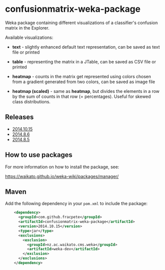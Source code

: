 confusionmatrix-weka-package
============================

Weka package containing different visualizations of a classifier's confusion matrix in the Explorer.

Available visualizations:

* **text** -  slightly enhanced default text representation, can be saved as text file or printed

* **table** - representing the matrix in a JTable, can be saved as CSV file or printed

* **heatmap** - counts in the matrix get represented using colors chosen from a gradient generated from two colors, can be saved as image file

* **heatmap (scaled)** - same as **heatmap**, but divides the elements in a row by the sum of counts in that row (= percentages). Useful for skewed class distributions.


Releases
--------

* [2014.10.15](https://github.com/fracpete/confusionmatrix-weka-package/releases/download/v2014.10.15/confusionmatrix-2014.10.15.zip)
* [2014.8.6](https://github.com/fracpete/confusionmatrix-weka-package/releases/download/v2014.8.6/confusionmatrix-2014.8.6.zip)
* [2014.8.5](https://github.com/fracpete/confusionmatrix-weka-package/releases/download/v2014.8.5/confusionmatrix-2014.8.5.zip)


How to use packages
-------------------

For more information on how to install the package, see:

https://waikato.github.io/weka-wiki/packages/manager/


Maven
-----

Add the following dependency in your `pom.xml` to include the package:

```xml
    <dependency>
      <groupId>com.github.fracpete</groupId>
      <artifactId>confusionmatrix-weka-package</artifactId>
      <version>2014.10.15</version>
      <type>jar</type>
      <exclusions>
        <exclusion>
          <groupId>nz.ac.waikato.cms.weka</groupId>
          <artifactId>weka-dev</artifactId>
        </exclusion>
      </exclusions>
    </dependency>
```

